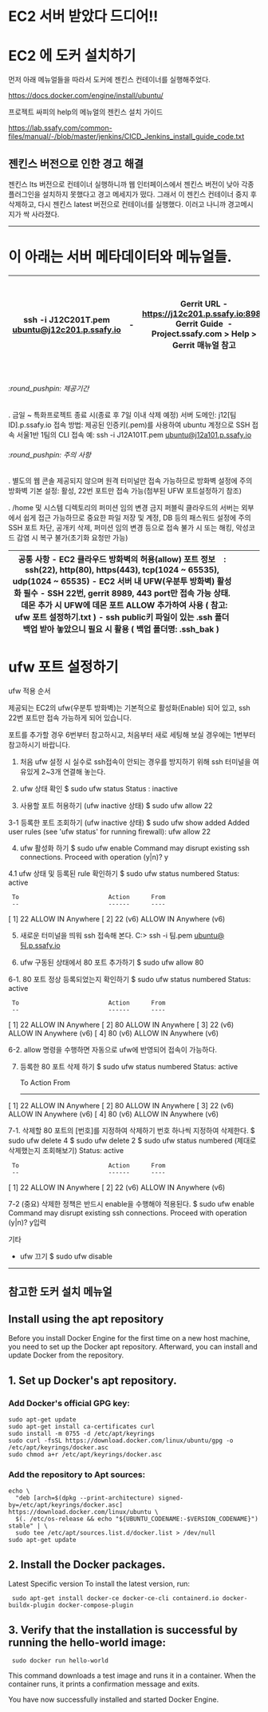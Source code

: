# EC2 서버 받았다 드디어!!

# EC2 에 도커 설치하기 

먼저 아래 메뉴얼들을 따라서 도커에 젠킨스 컨테이너를 실행해주었다.

https://docs.docker.com/engine/install/ubuntu/

프로젝트 싸피의 help의 메뉴얼의 젠킨스 설치 가이드

https://lab.ssafy.com/common-files/manual/-/blob/master/jenkins/CICD_Jenkins_install_guide_code.txt

## 젠킨스 버전으로 인한 경고 해결

젠킨스 lts 버전으로 컨테이너 실행하니까 웹 인터페이스에서 젠킨스 버전이 낮아 각종 플러그인을 설치하지 못했다고 경고 메세지가 떴다. 그래서 이 젠킨스 컨테이너 중지 후 삭제하고, 다시 젠킨스 latest 버전으로 컨테이너를 실행했다. 이러고 나니까 경고메시지가 싹 사라졌다.

---
# 이 아래는 서버 메타데이터와 메뉴얼들.


| ssh -i J12C201T.pem ubuntu@j12c201.p.ssafy.io | \- | Gerrit URL - https://j12c201.p.ssafy.io:8989   Gerrit Guide    \- Project.ssafy.com > Help > Gerrit 매뉴얼 참고 | \- 주의 : ufw는 반드시 enable 상태로 유지하기\- \[CI/CD\] Jenkins 설치 가이드 참고   project.ssafy.com > Help > 매뉴얼 게시판 |
| --- | --- | --- | --- |

###### :round\_pushpin: 제공기간

. 금일 ~ 특화프로젝트 종료 시(종료 후 7일 이내 삭제 예정) 서버 도메인: j12\[팀ID\].p.ssafy.io 접속 방법: 제공된 인증키(.pem)를 사용하여 ubuntu 계정으로 SSH 접속 서울1반 1팀의 CLI 접속 예: ssh -i J12A101T.pem [ubuntu@j12a101.p.ssafy.io](mailto:ubuntu@j12a101.p.ssafy.io)

###### :round\_pushpin: 주의 사항

. 별도의 웹 콘솔 제공되지 않으며 원격 터미널만 접속 가능하므로 방화벽 설정에 주의 방화벽 기본 설정: 활성, 22번 포트만 접속 가능(첨부된 UFW 포트설정하기 참조)

. /home 및 시스템 디렉토리의 퍼미션 임의 변경 금지 퍼블릭 클라우드의 서버는 외부에서 쉽게 접근 가능하므로 중요한 파일 저장 및 계정, DB 등의 패스워드 설정에 주의 SSH 포트 차단, 공개키 삭제, 퍼미션 임의 변경 등으로 접속 불가 시 또는 해킹, 악성코드 감염 시 복구 불가(초기화 요청만 가능)


| 공통 사항   \- EC2 클라우드 방화벽의 허용(allow) 포트 정보      : ssh(22), http(80), https(443), tcp(1024 ~ 65535), udp(1024 ~ 65535)   \- EC2 서버 내 UFW(우분투 방화벽) 활성화 필수   \- SSH 22번, gerrit 8989, 443 port만 접속 가능 상태.     데몬 추가 시 UFW에 데몬 포트 ALLOW 추가하여 사용 ( 참고: ufw 포트 설정하기.txt )   \- ssh public키 파일이 있는 .ssh 폴더 백업 받아 놓았으니 필요 시 활용 ( 백업 폴더명: .ssh\_bak )  |  |  |  |
| --- | --- | --- | --- |

# ufw 포트 설정하기

ufw 적용 순서

제공되는 EC2의 ufw(우분투 방화벽)는 기본적으로 활성화(Enable) 되어 있고,
ssh 22번 포트만 접속 가능하게 되어 있습니다.

포트를 추가할 경우 6번부터 참고하시고,
처음부터 새로 세팅해 보실 경우에는 1번부터 참고하시기 바랍니다.


1. 처음 ufw 설정 시 실수로 ssh접속이 안되는 경우를 방지하기 위해
   ssh 터미널을 여유있게 2~3개 연결해 놓는다.

2. ufw 상태 확인
$ sudo ufw status
Status : inactive

3. 사용할 포트 허용하기 (ufw inactive 상태)
$ sudo ufw allow 22

3-1 등록한 포트 조회하기 (ufw inactive 상태)
$ sudo ufw show added
Added user rules (see 'ufw status' for running firewall):
ufw allow 22

4. ufw 활성화 하기
$ sudo ufw enable
Command may disrupt existing ssh connections. Proceed with operation (y|n)? y

4.1 ufw 상태 및 등록된 rule 확인하기
$ sudo ufw status numbered
Status: active

     To                         Action      From
     --                         ------      ----
[ 1] 22                         ALLOW IN    Anywhere
[ 2] 22 (v6)                    ALLOW IN    Anywhere (v6)

5. 새로운 터미널을 띄워 ssh 접속해 본다.
C:\> ssh -i 팀.pem ubuntu@팀.p.ssafy.io

6. ufw 구동된 상태에서 80 포트 추가하기
$ sudo ufw allow 80

6-1. 80 포트 정상 등록되었는지 확인하기
$ sudo ufw status numbered
Status: active

     To                         Action      From
     --                         ------      ----
[ 1] 22                         ALLOW IN    Anywhere
[ 2] 80                         ALLOW IN    Anywhere
[ 3] 22 (v6)                    ALLOW IN    Anywhere (v6)
[ 4] 80 (v6)                    ALLOW IN    Anywhere (v6)

6-2. allow 명령을 수행하면 자동으로 ufw에 반영되어 접속이 가능하다. 

7. 등록한 80 포트 삭제 하기
$ sudo ufw status numbered
Status: active

     To                         Action      From
     --                         ------      ----
[ 1] 22                         ALLOW IN    Anywhere
[ 2] 80                         ALLOW IN    Anywhere
[ 3] 22 (v6)                    ALLOW IN    Anywhere (v6)
[ 4] 80 (v6)                    ALLOW IN    Anywhere (v6)

7-1. 삭제할 80 포트의 [번호]를 지정하여 삭제하기
      번호 하나씩 지정하여 삭제한다.
$ sudo ufw delete 4
$ sudo ufw delete 2
$ sudo ufw status numbered  (제대로 삭제했는지 조회해보기)
Status: active

     To                         Action      From
     --                         ------      ----
[ 1] 22                         ALLOW IN    Anywhere
[ 2] 22 (v6)                    ALLOW IN    Anywhere (v6)

7-2 (중요) 삭제한 정책은 반드시 enable을 수행해야 적용된다.
$ sudo ufw enable
Command may disrupt existing ssh connections. Proceed with operation (y|n)? y입력


기타
- ufw 끄기
$ sudo ufw disable


---

## 참고한 도커 설치 메뉴얼
## Install using the apt repository

Before you install Docker Engine for the first time on a new host machine, you need to set up the Docker apt repository. Afterward, you can install and update Docker from the repository.

## 1. Set up Docker's apt repository.


### Add Docker's official GPG key:
```
sudo apt-get update
sudo apt-get install ca-certificates curl
sudo install -m 0755 -d /etc/apt/keyrings
sudo curl -fsSL https://download.docker.com/linux/ubuntu/gpg -o /etc/apt/keyrings/docker.asc
sudo chmod a+r /etc/apt/keyrings/docker.asc
```

### Add the repository to Apt sources:

```
echo \
  "deb [arch=$(dpkg --print-architecture) signed-by=/etc/apt/keyrings/docker.asc] https://download.docker.com/linux/ubuntu \
  $(. /etc/os-release && echo "${UBUNTU_CODENAME:-$VERSION_CODENAME}") stable" | \
  sudo tee /etc/apt/sources.list.d/docker.list > /dev/null
sudo apt-get update
```

## 2. Install the Docker packages.

Latest Specific version
To install the latest version, run:

```
 sudo apt-get install docker-ce docker-ce-cli containerd.io docker-buildx-plugin docker-compose-plugin
```

## 3. Verify that the installation is successful by running the hello-world image:

```
 sudo docker run hello-world
```
This command downloads a test image and runs it in a container. When the container runs, it prints a confirmation message and exits.

You have now successfully installed and started Docker Engine.

